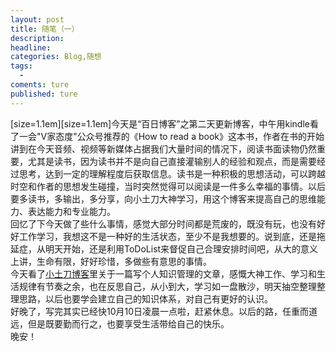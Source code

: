 ```yaml
---
layout: post
title: 随笔（一）
description:
headline:
categories: Blog,随想
tags:
  -
coments: ture
published: ture
--- 
```

[size=1.1em][size=1.1em]今天是“百日博客”之第二天更新博客，中午用kindle看了一会"V家态度"公众号推荐的《How to read a book》这本书，作者在书的开始讲到在今天音频、视频等新媒体占据我们大量时间的情况下，阅读书面读物仍然重要，尤其是读书，因为读书并不是向自己直接灌输别人的经验和观点，而是需要经过思考，达到一定的理解程度后获取信息。读书是一种积极的思想活动，可以跨越时空和作者的思想发生碰撞，当时突然觉得可以阅读是一件多么幸福的事情。以后要多读书，多输出，多分享，向小土刀大神学习，用这个博客来提高自己的思维能力、表达能力和专业能力。<br>
  回忆了下今天做了些什么事情，感觉大部分时间都是荒废的，既没有玩，也没有好好工作学习，我想这不是一种好的生活状态，至少不是我想要的。说到底，还是拖延症，从明天开始，还是利用ToDoList来督促自己合理安排时间吧，从大的意义上讲，生命有限，好好珍惜，多做些有意思的事情。<br>
  今天看了[小土刀博客](http://wdxtub.com/2016/03/24/self-knowledge-management/)里关于一篇写个人知识管理的文章，感慨大神工作、学习和生活规律有节奏之余，也在反思自己，从小到大，学习如一盘散沙，明天抽空整理整理思路，以后也要学会建立自己的知识体系，对自己有更好的认识。<br> 
  好晚了，写完其实已经快10月10日凌晨一点啦，赶紧休息。以后的路，任重而道远，但是既要勤而行之，也要享受生活带给自己的快乐。<br> 
  晚安！
  
